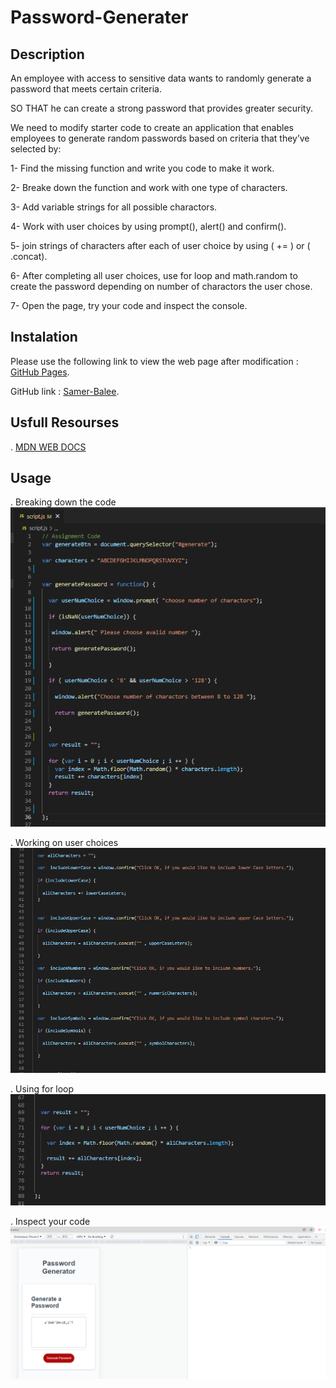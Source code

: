 # Password-Generater

## Description

An employee with access to sensitive data wants to randomly generate a password that meets certain criteria.

SO THAT he can create a strong password that provides greater security.

We need to modify starter code to create an application that enables employees to generate random passwords based on criteria that they’ve selected by:

1- Find the missing function and write you code to make it work.

2- Breake down the function and work with one type of characters.

3- Add variable strings for all possible charactors.

4- Work with user choices by using prompt(), alert() and confirm().

5- join strings of characters after each of user choice by using ( += ) or ( .concat).

6- After completing all user choices, use for loop and math.random to create the password depending on number of charactors the user chose.

7- Open the page, try your code and inspect the console.

## Instalation

Please use the following link to view the web page after modification : [GitHub Pages](https://samer-balee.github.io/Password-Generater/).

GitHub link : [Samer-Balee](https://github.com/Samer-Balee/Password-Generater).

## Usfull Resourses

. [MDN WEB DOCS](https://developer.mozilla.org/en-US/docs/Web/JavaScript)

## Usage

 . Breaking down the code ![alt text](images/screenshot-number-of-charactors.PNG)

 . Working on user choices ![alt text](images/screenshot-user-choices.PNG)

 . Using for loop ![alt text](images/screenshot-for-loop.PNG)

 . Inspect your code ![alt text](images/screenshot-inspect.PNG)






